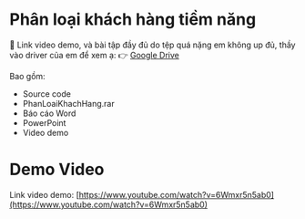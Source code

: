 # Phân loại khách hàng tiềm năng

🔗 Link video demo, và bài tập đầy đủ do tệp quá nặng em không up đủ, thầy vào driver của em để xem ạ:
👉 [Google Drive](https://drive.google.com/drive/folders/1qwbMV-WHSk8sXnCHrVbcO4MW5eeH3iUC?usp=drive_link)

Bao gồm:
- Source code
- PhanLoaiKhachHang.rar
- Báo cáo Word
- PowerPoint
- Video demo

# Demo Video

Link video demo: [https://www.youtube.com/watch?v=6Wmxr5n5ab0](https://www.youtube.com/watch?v=6Wmxr5n5ab0)


